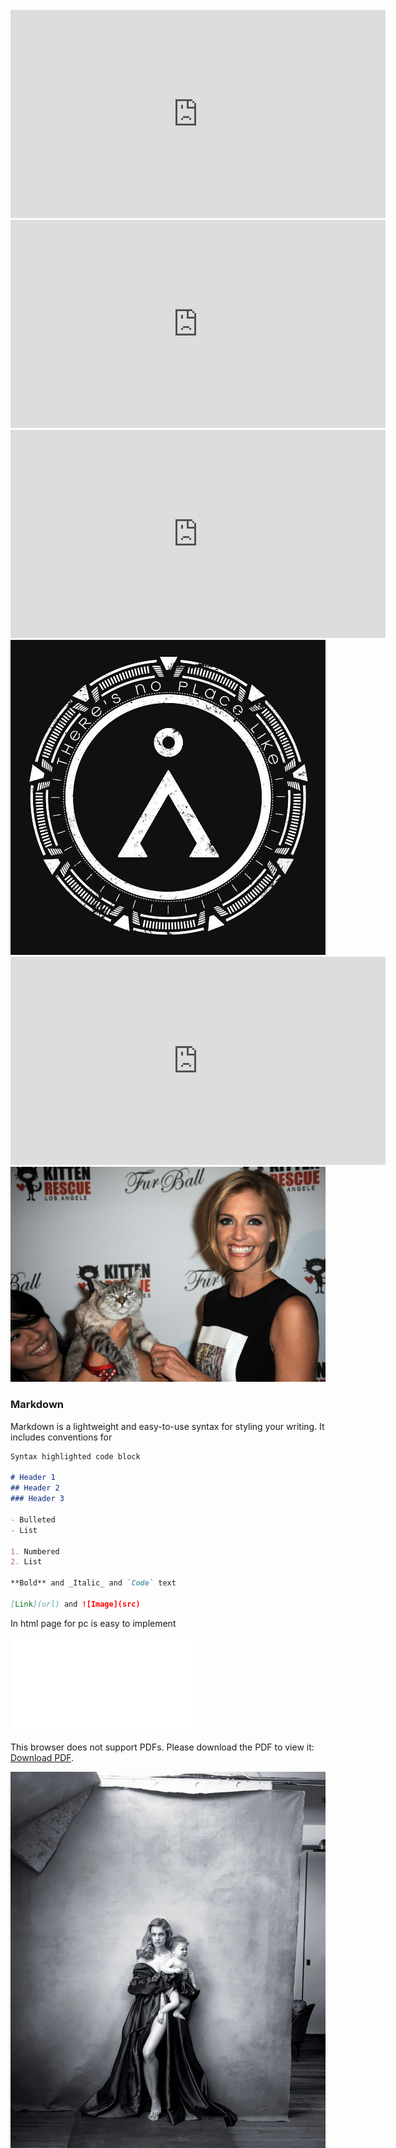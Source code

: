 ## 

<meta name="viewport" content="width=device-width, initial-scale=1.0">

<link rel="shortcut icon" type="image/x-icon" href="favicon.ico" />

<!-- Styles -->
<style>
#chartdiv {
  width: 100%;
  height: 500px;
}
</style>

<!-- Resources -->
<script src="https://www.amcharts.com/lib/3/ammap.js"></script>
<script src="https://www.amcharts.com/lib/3/maps/js/worldLow.js"></script>
<script src="https://www.amcharts.com/lib/3/themes/light.js"></script>
<script src="https://www.amcharts.com/lib/3/plugins/export/export.min.js"></script>
<link rel="stylesheet" href="https://www.amcharts.com/lib/3/plugins/export/export.css" type="text/css" media="all" />

<!-- Chart code -->
<script>
var map = AmCharts.makeChart( "chartdiv", {

  "type": "map",
  "theme": "light",
  "projection": "miller",

  "dataProvider": {
    "map": "worldLow",
    "getAreasFromMap": true
  },
  "areasSettings": {
    "autoZoom": true,
    "selectedColor": "#CC0000"
  },
  "smallMap": {},
  "export": {
    "enabled": true,
    "position": "bottom-right"
  }
} );
</script>

<!-- HTML -->
<div id="chartdiv"></div>

<iframe width="600" height="333" src="https://www.youtube.com/embed/ceLHG4idzEA" frameborder="0" allowfullscreen></iframe>

<iframe width="600" height="333" src="https://www.youtube.com/embed/t7p1YPTtzLg" frameborder="0" allowfullscreen></iframe>

<iframe width="600" height="333" src="https://www.youtube.com/embed/Xc3Y5pp2MlU" frameborder="0" allowfullscreen></iframe>

 <a href="https://github.com/wiccasoft/wiccasoft.github.io/edit/master/README.md">
 <img src="there-is-no-place-like.jpg" alt="hi" class="inline"/></a>


<iframe width="600" height="333" src="https://www.youtube.com/embed/hNxwGte8Pr8" frameborder="0" allowfullscreen></iframe>

 <a href="https://wiccasoft.github.io/xaos">
 <img src="fur-ball-at-the-skirball.jpg" width="600" alt="hi" class="inline"/></a>

### Markdown
Markdown is a lightweight and easy-to-use syntax for styling your writing. It includes conventions for

```markdown
Syntax highlighted code block

# Header 1
## Header 2
### Header 3

- Bulleted
- List

1. Numbered
2. List

**Bold** and _Italic_ and `Code` text

[Link](url) and ![Image](src)
```

In html page for pc is easy to implement

<object data="Head_First.pdf#page=514" type="application/pdf" width="100%" height="600px">
    <embed src="Head_First.pdf" type="application/pdf">
        <p>This browser does not support PDFs. Please download the PDF to view it: <a href="Head_First.pdf">Download PDF</a>.</p>
    </embed>
</object>

![Image](rag-to-reach.jpg)

For more details see [GitHub Flavored Markdown](https://guides.github.com/features/mastering-markdown/).

![Screenshot](Rollin&Scratchin.png)

### Jekyll Themes

Your Pages site will use the layout and styles from the Jekyll theme you have selected in your [repository settings](https://github.com/wiccasoft/wiccasoft.github.io/settings). The name of this theme is saved in the Jekyll `_config.yml` configuration file.

### Support or Contact

<iframe width="600" height="333" src="https://www.youtube.com/embed/bOjSuSVsmrQ" frameborder="0" allowfullscreen></iframe>

Having trouble with Pages? Check out our [documentation](https://help.github.com/categories/github-pages-basics/) or [contact support](https://github.com/contact) and we’ll help you sort it out.
